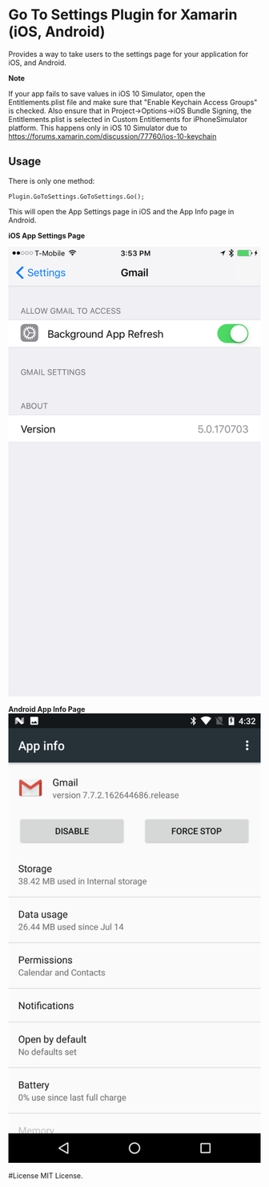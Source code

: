 # Go To Settings Plugin for Xamarin (iOS, Android)

Provides a way to take users to the settings page for your application for iOS, and Android.

**Note**

If your app fails to save values in iOS 10 Simulator, open the Entitlements.plist file and make sure that "Enable Keychain Access Groups" is checked. Also ensure that in Project->Options->iOS Bundle Signing, the Entitlements.plist is selected in Custom Entitlements for iPhoneSimulator platform.
This happens only in iOS 10 Simulator due to https://forums.xamarin.com/discussion/77760/ios-10-keychain

## Usage ##

There is only one method:

```
Plugin.GoToSettings.GoToSettings.Go();
```

This will open the App Settings page in iOS and the App Info page in Android.

**iOS App Settings Page**

![iOS App Settings Page](https://github.com/TrueGeek/Xamarin.Plugin.GoToSettings/blob/master/ScreenShots/settings_ios.png)

**Android App Info Page**
![Android App Info Page](https://github.com/TrueGeek/Xamarin.Plugin.GoToSettings/blob/master/ScreenShots/appinfo_droid.png)

#License
MIT License.
